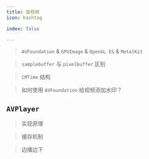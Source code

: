 ```yaml
---
title: 音视频
icon: hashtag

index: false

---
```


<!-- more -->

> `AVFoundation` & `GPUImage` & `OpenGL ES` & `MetalKit`

> `samplebuffer` 与 `pixelbuffer` 区别

> `CMTime` 结构

> 如何使用 `AVFoundation` 给视频添加水印？

## `AVPlayer` 

> 实现原理

> 缓存机制

> 边播边下

